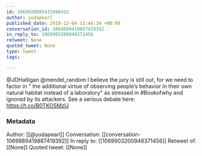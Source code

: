 ```yaml
---
id: 1069920895433490432
author: yudapearl
published_date: 2018-12-04 11:46:34 +00:00
conversation_id: 1069889419887419392
in_reply_to: 1069903200948371456
retweet: None
quoted_tweet: None
type: tweet
tags:

---
```


@JDHaltigan @mendel_random I believe the jury is still out, for we need to factor in " the additional virtue of observing people’s behavior in their own natural habitat instead of a laboratory"
as stressed in #Bookofwhy and ignored by its attackers. See a serious debate here:   https://t.co/B0TKO5MzlJ

### Metadata

Author: [[@yudapearl]]
Conversation: [[conversation-1069889419887419392]]
In reply to: [[1069903200948371456]]
Retweet of: [[None]]
Quoted tweet: [[None]]
